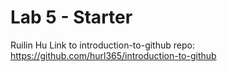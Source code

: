 # Lab 5 - Starter
Ruilin Hu
Link to introduction-to-github repo: https://github.com/hurl365/introduction-to-github

